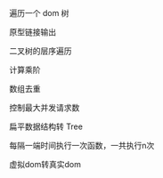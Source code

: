 遍历一个 dom 树

原型链接输出

二叉树的层序遍历

计算乘阶

数组去重

控制最大并发请求数

扁平数据结构转 Tree

每隔一端时间执行一次函数，一共执行n次

虚拟dom转真实dom
